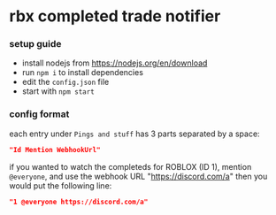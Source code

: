 # rbx completed trade notifier

### setup guide
- install nodejs from https://nodejs.org/en/download
- run `npm i` to install dependencies
- edit the `config.json` file
- start with `npm start`

### config format
each entry under `Pings and stuff` has 3 parts separated by a space:
```json
"Id Mention WebhookUrl"
```
if you wanted to watch the completeds for ROBLOX (ID 1), mention `@everyone`, and use the webhook URL "https://discord.com/a" then you would put the following line:
```json
"1 @everyone https://discord.com/a"
```
